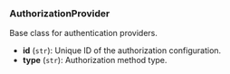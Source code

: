 ### AuthorizationProvider

Base class for authentication providers.

- **id** (`str`): Unique ID of the authorization configuration.
- **type** (`str`): Authorization method type.
